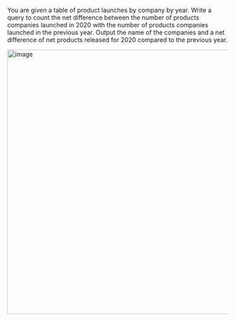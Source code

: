 You are given a table of product launches by company by year. Write a query to count the net difference between the number of products companies launched in 2020 with the number of products companies launched in the previous year. Output the name of the companies and a net difference of net products released for 2020 compared to the previous year.

<img width="605" alt="image" src="https://github.com/user-attachments/assets/b62bcf55-2e58-45f1-ba8f-765bc7988d26">


